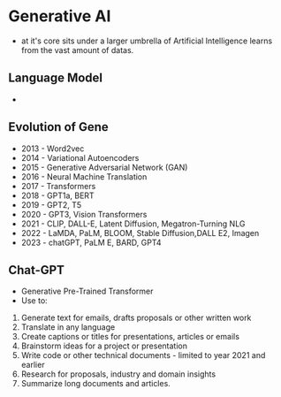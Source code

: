 # Generative AI

- at it's core sits under a larger umbrella of Artificial Intelligence learns from the vast amount of datas.


## Language Model
- 

## Evolution of Gene
- 2013 - Word2vec
- 2014 - Variational Autoencoders
- 2015 - Generative Adversarial Network (GAN)
- 2016 - Neural Machine Translation
- 2017 - Transformers
- 2018 - GPT1a, BERT
- 2019 - GPT2, T5
- 2020 - GPT3, Vision Transformers
- 2021 - CLIP, DALL-E, Latent Diffusion, Megatron-Turning NLG
- 2022 - LaMDA, PaLM, BLOOM, Stable Diffusion,DALL E2, Imagen
- 2023 - chatGPT, PaLM E, BARD, GPT4


## Chat-GPT
- Generative Pre-Trained Transformer
- Use to:
1. Generate text for emails, drafts proposals or other written work
2. Translate in any language
3. Create captions or titles for presentations, articles or emails
4. Brainstorm ideas for a project or presentation
5. Write code or other technical documents - limited to year 2021 and earlier
6. Research for proposals, industry and domain insights
7. Summarize long documents and articles.

 
